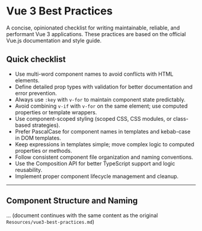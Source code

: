 # Vue 3 Best Practices

A concise, opinionated checklist for writing maintainable, reliable, and performant Vue 3 applications. These practices are based on the official Vue.js documentation and style guide.

## Quick checklist

- Use multi-word component names to avoid conflicts with HTML elements.
- Define detailed prop types with validation for better documentation and error prevention.
- Always use `:key` with `v-for` to maintain component state predictably.
- Avoid combining `v-if` with `v-for` on the same element; use computed properties or template wrappers.
- Use component-scoped styling (scoped CSS, CSS modules, or class-based strategies).
- Prefer PascalCase for component names in templates and kebab-case in DOM templates.
- Keep expressions in templates simple; move complex logic to computed properties or methods.
- Follow consistent component file organization and naming conventions.
- Use the Composition API for better TypeScript support and logic reusability.
- Implement proper component lifecycle management and cleanup.

---

## Component Structure and Naming

... (document continues with the same content as the original `Resources/vue3-best-practices.md`)
